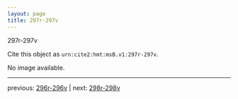 ```yaml
---
layout: page
title: 297r-297v
---
```


297r-297v

Cite this object as `urn:cite2:hmt:msB.v1:297r-297v`.

No image available. 



---

previous: [296r-296v](../296r-296v/) | next: [298r-298v](../298r-298v/)